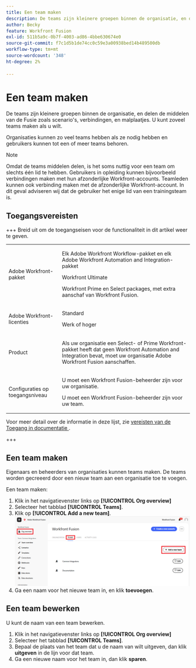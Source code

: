```yaml
---
title: Een team maken
description: De teams zijn kleinere groepen binnen de organisatie, en delen de middelen van de Fusie zoals scenario's, verbindingen, en malplaatjes. U kunt zoveel teams maken als u wilt.
author: Becky
feature: Workfront Fusion
exl-id: 511b5a9c-0b7f-4003-ad86-4bbe630674e0
source-git-commit: f7c1d5b1de74cc0c59e3a00938bed14b489500db
workflow-type: tm+mt
source-wordcount: '348'
ht-degree: 2%

---
```


# Een team maken

De teams zijn kleinere groepen binnen de organisatie, en delen de middelen van de Fusie zoals scenario&#39;s, verbindingen, en malplaatjes. U kunt zoveel teams maken als u wilt.

Organisaties kunnen zo veel teams hebben als ze nodig hebben en gebruikers kunnen tot een of meer teams behoren.

>[!NOTE]
>
>Omdat de teams middelen delen, is het soms nuttig voor een team om slechts één lid te hebben. Gebruikers in opleiding kunnen bijvoorbeeld verbindingen maken met hun afzonderlijke Workfront-accounts. Teamleden kunnen ook verbinding maken met de afzonderlijke Workfront-account. In dit geval adviseren wij dat de gebruiker het enige lid van een trainingsteam is.

## Toegangsvereisten

+++ Breid uit om de toegangseisen voor de functionaliteit in dit artikel weer te geven.

<table style="table-layout:auto">
 <col> 
 <col> 
 <tbody> 
  <tr> 
   <td role="rowheader">Adobe Workfront-pakket</td> 
   <td> <p>Elk Adobe Workfront Workflow-pakket en elk Adobe Workfront Automation and Integration-pakket</p><p>Workfront Ultimate</p><p>Workfront Prime en Select packages, met extra aanschaf van Workfront Fusion.</p> </td> 
  </tr> 
  <tr data-mc-conditions=""> 
   <td role="rowheader">Adobe Workfront-licenties</td> 
   <td> <p>Standard</p><p>Werk of hoger</p> </td> 
  </tr> 
  <tr> 
   <td role="rowheader">Product</td> 
   <td>
   <p>Als uw organisatie een Select- of Prime Workfront-pakket heeft dat geen Workfront Automation and Integration bevat, moet uw organisatie Adobe Workfront Fusion aanschaffen.</li></ul>
   </td> 
  </tr>
  <tr data-mc-conditions=""> 
   <td role="rowheader">Configuraties op toegangsniveau</td> 
   <td> 
     <p>U moet een Workfront Fusion-beheerder zijn voor uw organisatie.</p>
     <p>U moet een Workfront Fusion-beheerder zijn voor uw team.</p>
   </td> 
  </tr> 
 </tbody> 
</table>

Voor meer detail over de informatie in deze lijst, zie [ vereisten van de Toegang in documentatie ](/help/workfront-fusion/references/licenses-and-roles/access-level-requirements-in-documentation.md).

+++

## Een team maken

Eigenaars en beheerders van organisaties kunnen teams maken. De teams worden gecreeerd door een nieuw team aan een organisatie toe te voegen.

Een team maken:

1. Klik in het navigatievenster links op **[!UICONTROL Org overview]**
1. Selecteer het tabblad **[!UICONTROL Teams]**. 
1. Klik op **[!UICONTROL Add a new team]**.
   ![ creeer een team ](assets/create-new-team-button.png)
1. Ga een naam voor het nieuwe team in, en klik **toevoegen**.

## Een team bewerken

U kunt de naam van een team bewerken.

1. Klik in het navigatievenster links op **[!UICONTROL Org overview]**
1. Selecteer het tabblad **[!UICONTROL Teams]**. 
1. Bepaal de plaats van het team dat u de naam van wilt uitgeven, dan klik **uitgeven** in de lijn voor dat team.
1. Ga een nieuwe naam voor het team in, dan klik **sparen**.

